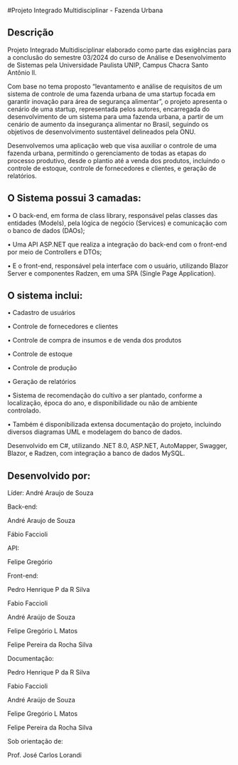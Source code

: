 #Projeto Integrado Multidisciplinar - Fazenda Urbana

## Descrição
Projeto Integrado Multidisciplinar elaborado como parte das exigências para a conclusão do semestre 03/2024 do curso de Análise e Desenvolvimento de Sistemas pela Universidade Paulista UNIP, Campus Chacra Santo Antônio ll.

Com base no tema proposto “levantamento e análise de requisitos de um sistema de controle de uma fazenda urbana de uma startup focada em garantir inovação para área de segurança alimentar”, o projeto apresenta o cenário de uma startup, representada pelos autores, encarregada do desenvolvimento de um sistema para uma fazenda urbana, a partir de um cenário de aumento da insegurança alimentar no Brasil, seguindo os objetivos de desenvolvimento sustentável delineados pela ONU.

Desenvolvemos uma aplicação web que visa auxiliar o controle de uma fazenda urbana, permitindo o gerenciamento de todas as etapas do processo produtivo, desde o plantio até a venda dos produtos, incluindo o controle de estoque, controle de fornecedores e clientes, e geração de relatórios. 

## O Sistema possui 3 camadas:
• O back-end, em forma de class library, responsável pelas classes das entidades (Models), pela lógica de negócio (Services) e comunicação com o banco de dados (DAOs);

• Uma API ASP.NET que realiza a integração do back-end com o front-end por meio de Controllers e DTOs;

• E o front-end, responsável pela interface com o usuário, utilizando Blazor Server e componentes Radzen, em uma SPA (Single Page Application).

## O sistema inclui:

• Cadastro de usuários

• Controle de fornecedores e clientes

• Controle de compra de insumos e de venda dos produtos

• Controle de estoque

• Controle de produção

• Geração de relatórios

• Sistema de recomendação do cultivo a ser plantado, conforme a localização, época do ano, e disponibilidade ou não de ambiente controlado.

• Também é disponibilizada extensa documentação do projeto, incluindo diversos diagramas UML e modelagem do banco de dados.

Desenvolvido em C#, utilizando .NET 8.0, ASP.NET, AutoMapper, Swagger, Blazor, e Radzen, com integração a banco de dados MySQL.

## Desenvolvido por:
Líder: André Araujo de Souza

Back-end:

André Araujo de Souza

Fábio Faccioli

API:

Felipe Gregório

Front-end:

Pedro Henrique P da R Silva

Fabio Faccioli

André Araújo de Souza

Felipe Gregório L Matos

Felipe Pereira da Rocha Silva

Documentação:

Pedro Henrique P da R Silva

Fabio Faccioli

André Araújo de Souza

Felipe Gregório L Matos

Felipe Pereira da Rocha Silva

Sob orientação de:

Prof. José Carlos Lorandi 
